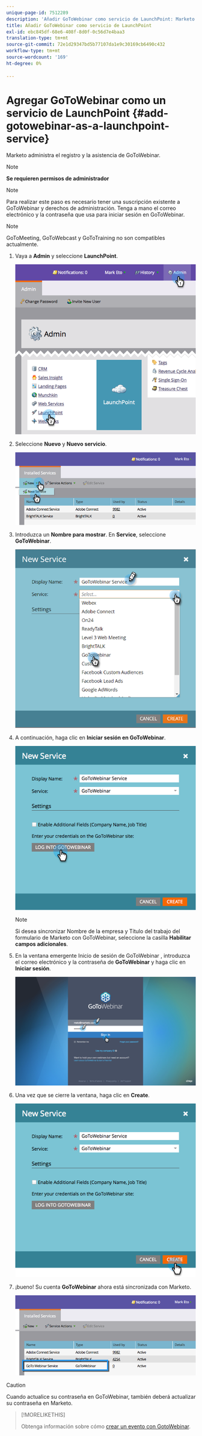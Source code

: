 ```yaml
---
unique-page-id: 7512289
description: 'Añadir GoToWebinar como servicio de LaunchPoint: Marketo Docs: documentación del producto'
title: Añadir GoToWebinar como servicio de LaunchPoint
exl-id: ebc845df-68e6-408f-8d0f-0c56d7e4baa3
translation-type: tm+mt
source-git-commit: 72e1d29347bd5b77107da1e9c30169cb6490c432
workflow-type: tm+mt
source-wordcount: '169'
ht-degree: 0%

---
```


# Agregar GoToWebinar como un servicio de LaunchPoint {#add-gotowebinar-as-a-launchpoint-service}

Marketo administra el registro y la asistencia de GoToWebinar.

>[!NOTE]
>
>**Se requieren permisos de administrador**

>[!NOTE]
>
>Para realizar este paso es necesario tener una suscripción existente a GoToWebinar y derechos de administración. Tenga a mano el correo electrónico y la contraseña que usa para iniciar sesión en GoToWebinar.

>[!NOTE]
>
>GoToMeeting, GoToWebcast y GoToTraining no son compatibles actualmente.

1. Vaya a **Admin** y seleccione **LaunchPoint**.

   ![](assets/image2015-4-22-15-3a33-3a47.png)

1. Seleccione **Nuevo** y **Nuevo servicio**.

   ![](assets/new-service-gotowebinar.png)

1. Introduzca un **Nombre para mostrar**. En **Service**, seleccione **GoToWebinar**.

   ![](assets/new-service-goto-webinar1.png)

1. A continuación, haga clic en **Iniciar sesión en GoToWebinar**.

   ![](assets/image2015-4-22-15-3a57-3a59.png)

   >[!NOTE]
   >
   >Si desea sincronizar Nombre de la empresa y Título del trabajo del formulario de Marketo con GoToWebinar, seleccione la casilla **Habilitar campos adicionales**.

1. En la ventana emergente Inicio de sesión de GoToWebinar , introduzca el correo electrónico y la contraseña de **GoToWebinar** y haga clic en **Iniciar sesión**.

   ![](assets/image2015-4-22-15-3a52-3a31.png)

1. Una vez que se cierre la ventana, haga clic en **Create**.

   ![](assets/image2015-4-22-15-3a57-3a43.png)

1. ¡bueno! Su cuenta **GoToWebinar** ahora está sincronizada con Marketo.

   ![](assets/goto-webinar.png)

>[!CAUTION]
>
>Cuando actualice su contraseña en GoToWebinar, también deberá actualizar su contraseña en Marketo.

>[!MORELIKETHIS]
>
>Obtenga información sobre cómo [crear un evento con GotoWebinar](/help/marketo/product-docs/demand-generation/events/create-an-event/create-an-event-with-gotowebinar.md).
